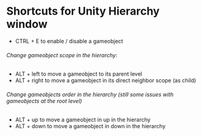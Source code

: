 # Shortcuts for Unity Hierarchy window

* CTRL + E to enable / disable a gameobject

###### Change gameobject scope in the hierarchy:

* ALT + left to move a gameobject to its parent level
* ALT + right to move a gameobject in its direct neighbor scope (as child)

###### Change gameobjects order in the hierarchy (still some issues with gameobjects at the root level)

* ALT + up to move a gameobject in up in the hierarchy 
* ALT + down to move a gameobject in down in the hierarchy     


      
